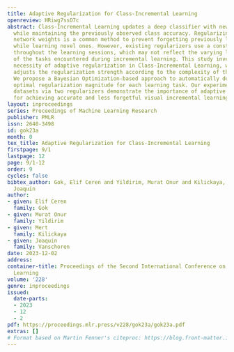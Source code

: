 ```yaml
---
title: Adaptive Regularization for Class-Incremental Learning
openreview: HRiwg7ssO7c
abstract: Class-Incremental Learning updates a deep classifier with new categories
  while maintaining the previously observed class accuracy. Regularizing the neural
  network weights is a common method to prevent forgetting previously learned classes
  while learning novel ones. However, existing regularizers use a constant magnitude
  throughout the learning sessions, which may not reflect the varying levels of difficulty
  of the tasks encountered during incremental learning. This study investigates the
  necessity of adaptive regularization in Class-Incremental Learning, which dynamically
  adjusts the regularization strength according to the complexity of the task at hand.
  We propose a Bayesian Optimization-based approach to automatically determine the
  optimal regularization magnitude for each learning task. Our experiments on two
  datasets via two regularizers demonstrate the importance of adaptive regularization
  for achieving accurate and less forgetful visual incremental learning.
layout: inproceedings
series: Proceedings of Machine Learning Research
publisher: PMLR
issn: 2640-3498
id: gok23a
month: 0
tex_title: Adaptive Regularization for Class-Incremental Learning
firstpage: 9/1
lastpage: 12
page: 9/1-12
order: 9
cycles: false
bibtex_author: Gok, Elif Ceren and Yildirim, Murat Onur and Kilickaya, Mert and Vanschoren,
  Joaquin
author:
- given: Elif Ceren
  family: Gok
- given: Murat Onur
  family: Yildirim
- given: Mert
  family: Kilickaya
- given: Joaquin
  family: Vanschoren
date: 2023-12-02
address:
container-title: Proceedings of the Second International Conference on Automated Machine
  Learning
volume: '228'
genre: inproceedings
issued:
  date-parts:
  - 2023
  - 12
  - 2
pdf: https://proceedings.mlr.press/v228/gok23a/gok23a.pdf
extras: []
# Format based on Martin Fenner's citeproc: https://blog.front-matter.io/posts/citeproc-yaml-for-bibliographies/
---
```

